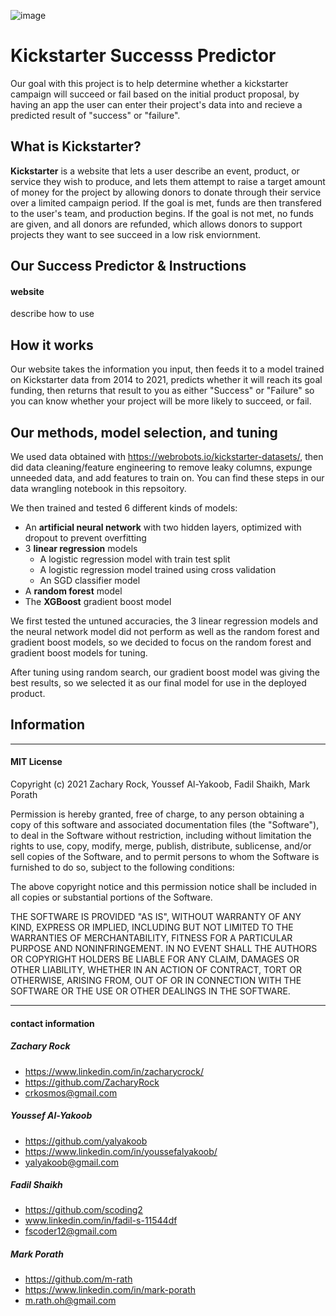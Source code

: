 ![image](tq0sfld-kickstarter-logo-green.png)

# Kickstarter Successs Predictor

Our goal with this project is to help determine whether a kickstarter campaign will succeed or fail based on the initial product proposal, by having an app the user can enter their project's data into and recieve a predicted result of "success" or "failure".

## What is Kickstarter?

**Kickstarter** is a website that lets a user describe an event, product, or service they wish to produce, and lets them attempt to raise a target amount of money for the project by allowing donors to donate through their service over a limited campaign period.  If the goal is met, funds are then transfered to the user's team, and production begins.  If the goal is not met, no funds are given, and all donors are refunded, which allows donors to support projects they want to see succeed in a low risk enviornment.

## Our Success Predictor & Instructions

#### website 

describe how to use

## How it works

Our website takes the information you input, then feeds it to a model trained on Kickstarter data from 2014 to 2021, predicts whether it will reach its goal funding, then returns that result to you as either "Success" or "Failure" so you can know whether your project will be more likely to succeed, or fail.

## Our methods, model selection, and tuning

We used data obtained with https://webrobots.io/kickstarter-datasets/, then did data cleaning/feature engineering to remove leaky columns, expunge unneeded data, and add features to train on.  You can find these steps in our data wrangling notebook in this repsoitory.

We then trained and tested 6 different kinds of models:

* An **artificial neural network** with two hidden layers, optimized with dropout to prevent overfitting
* 3 **linear regression** models
    * A logistic regression model with train test split
    * A logistic regression model trained using cross validation
    * An SGD classifier model
* A **random forest** model
* The **XGBoost** gradient boost model

We first tested the untuned accuracies, the 3 linear regression models and the neural network model did not perform as well as the random forest and gradient boost models, so we decided to focus on the random forest and gradient boost models for tuning.

After tuning using random search, our gradient boost model was giving the best results, so we selected it as our final model for use in the deployed product.

## Information

---

#### MIT License

Copyright (c) 2021 Zachary Rock, Youssef Al-Yakoob, Fadil Shaikh, Mark Porath

Permission is hereby granted, free of charge, to any person obtaining a copy
of this software and associated documentation files (the "Software"), to deal
in the Software without restriction, including without limitation the rights
to use, copy, modify, merge, publish, distribute, sublicense, and/or sell
copies of the Software, and to permit persons to whom the Software is
furnished to do so, subject to the following conditions:

The above copyright notice and this permission notice shall be included in all
copies or substantial portions of the Software.

THE SOFTWARE IS PROVIDED "AS IS", WITHOUT WARRANTY OF ANY KIND, EXPRESS OR
IMPLIED, INCLUDING BUT NOT LIMITED TO THE WARRANTIES OF MERCHANTABILITY,
FITNESS FOR A PARTICULAR PURPOSE AND NONINFRINGEMENT. IN NO EVENT SHALL THE
AUTHORS OR COPYRIGHT HOLDERS BE LIABLE FOR ANY CLAIM, DAMAGES OR OTHER
LIABILITY, WHETHER IN AN ACTION OF CONTRACT, TORT OR OTHERWISE, ARISING FROM,
OUT OF OR IN CONNECTION WITH THE SOFTWARE OR THE USE OR OTHER DEALINGS IN THE
SOFTWARE.

---

#### contact information

##### Zachary Rock

* https://www.linkedin.com/in/zacharycrock/
* https://github.com/ZacharyRock
* crkosmos@gmail.com

##### Youssef Al-Yakoob

* https://github.com/yalyakoob
* https://www.linkedin.com/in/youssefalyakoob/
* yalyakoob@gmail.com

##### Fadil Shaikh

* https://github.com/scoding2
* www.linkedin.com/in/fadil-s-11544df
* fscoder12@gmail.com


##### Mark Porath

* https://github.com/m-rath
* https://www.linkedin.com/in/mark-porath
* m.rath.oh@gmail.com